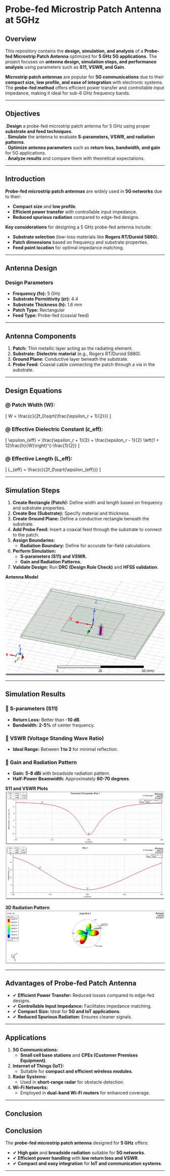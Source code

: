 #  Probe-fed Microstrip Patch Antenna at 5GHz  

##  Overview  
This repository contains the **design, simulation, and analysis** of a **Probe-fed Microstrip Patch Antenna** optimized for **5 GHz 5G applications**. The project focuses on **antenna design, simulation steps, and performance analysis** using parameters such as **S11, VSWR, and Gain**.  

**Microstrip patch antennas** are popular for **5G communications** due to their **compact size, low profile, and ease of integration** with electronic systems. The **probe-fed method** offers efficient power transfer and controllable input impedance, making it ideal for sub-6 GHz frequency bands.  

---

##  Objectives  
.**Design** a probe-fed microstrip patch antenna for 5 GHz using proper **substrate and feed techniques**.  
. **Simulate** the antenna to evaluate **S-parameters, VSWR, and radiation patterns**.  
. **Optimize antenna parameters** such as **return loss, bandwidth, and gain** for 5G applications.  
. **Analyze results** and compare them with theoretical expectations.  

---

##  Introduction  
**Probe-fed microstrip patch antennas** are widely used in **5G networks** due to their:  
- **Compact size** and **low profile**.  
- **Efficient power transfer** with controllable input impedance.  
- **Reduced spurious radiation** compared to edge-fed designs.  

**Key considerations** for designing a 5 GHz probe-fed antenna include:  
- **Substrate selection** (low-loss materials like **Rogers RT/Duroid 5880**).  
- **Patch dimensions** based on frequency and substrate properties.  
- **Feed point location** for optimal impedance matching.  

---

##  Antenna Design  

###  **Design Parameters**  
- **Frequency (fo):** 5 GHz  
- **Substrate Permittivity (𝜀r):** 4.4  
- **Substrate Thickness (h):** 1.6 mm  
- **Patch Type:** Rectangular  
- **Feed Type:** Probe-fed (coaxial feed)  

---

##  **Antenna Components**  
1. **Patch:** Thin metallic layer acting as the radiating element.  
2. **Substrate:** **Dielectric material** (e.g., Rogers RT/Duroid 5880).  
3. **Ground Plane:** Conductive layer beneath the substrate.  
4. **Probe Feed:** Coaxial cable connecting the patch through a via in the substrate.  

---

##  **Design Equations**  

### @ **Patch Width (W):**  
\[
W = \frac{c}{2f_0\sqrt{\frac{\epsilon_r + 1}{2}}}
\]  

### @ **Effective Dielectric Constant (𝜀_eff):**  
\[
\epsilon_{eff} = \frac{\epsilon_r + 1}{2} + \frac{\epsilon_r - 1}{2} \left(1 + 12\frac{h}{W}\right)^{-\frac{1}{2}}
\]  

### @ **Effective Length (L_eff):**  
\[
L_{eff} = \frac{c}{2f_0\sqrt{\epsilon_{eff}}}
\]  

---

##  **Simulation Steps**  

1. **Create Rectangle (Patch):** Define width and length based on frequency and substrate properties.  
2. **Create Box (Substrate):** Specify material and thickness.  
3. **Create Ground Plane:** Define a conductive rectangle beneath the substrate.  
4. **Add Probe Feed:** Insert a coaxial feed through the substrate to connect to the patch.  
5. **Assign Boundaries:**  
   - **Radiation Boundary:** Define for accurate far-field calculations.  
6. **Perform Simulation:**  
   - **S-parameters (S11) and VSWR.**  
   - **Gain and Radiation Patterns.**  
7. **Validate Design:** Run **DRC (Design Rule Check)** and **HFSS validation**.  

**Antenna Model**  
![Antenna Model](https://github.com/sandesh-ar/Design-of-Probe-fed-Microstrip-Patch-Antenna-at-5GHz/blob/main/antenna%20model.png?raw=true)  

---

##  **Simulation Results**  

### 🔹 **S-parameters (S11)**  
- **Return Loss:** Better than **-10 dB**.  
- **Bandwidth:** **2-5%** of center frequency.  

### 🔹 **VSWR (Voltage Standing Wave Ratio)**  
- **Ideal Range:** Between **1 to 2** for minimal reflection.  

### 🔹 **Gain and Radiation Pattern**  
- **Gain:** **5-8 dBi** with broadside radiation pattern.  
- **Half-Power Beamwidth:** Approximately **60-70 degrees**.  

 **S11 and VSWR Plots**  
![S11 and VSWR](https://github.com/sandesh-ar/Design-of-Probe-fed-Microstrip-Patch-Antenna-at-5GHz/blob/main/s11.png?raw=true)  
![S11 and VSWR](https://github.com/sandesh-ar/Design-of-Probe-fed-Microstrip-Patch-Antenna-at-5GHz/blob/main/vswr.png?raw=true)  


 **3D Radiation Pattern**  
![Radiation Pattern](https://github.com/sandesh-ar/Design-of-Probe-fed-Microstrip-Patch-Antenna-at-5GHz/blob/main/radiation%20pattern.png?raw=true)  

---

##  **Advantages of Probe-fed Patch Antenna**  
- ✔ **Efficient Power Transfer:** Reduced losses compared to edge-fed designs.  
- ✔ **Controllable Input Impedance:** Facilitates impedance matching.  
- ✔ **Compact Size:** Ideal for **5G and IoT applications**.  
- ✔ **Reduced Spurious Radiation:** Ensures cleaner signals.  

---

##  **Applications**  
1. **5G Communications:**  
   - **Small cell base stations** and **CPEs (Customer Premises Equipment)**.  
2. **Internet of Things (IoT):**  
   - Suitable for **compact and efficient wireless modules**.  
3. **Radar Systems:**  
   - Used in **short-range radar** for obstacle detection.  
4. **Wi-Fi Networks:**  
   - Employed in **dual-band Wi-Fi routers** for enhanced coverage.  

---

##  **Conclusion**  
##  **Conclusion**  
The **probe-fed microstrip patch antenna** designed for **5 GHz** offers:  
- ✔ **High gain** and **broadside radiation** suitable for **5G networks**.  
- ✔ **Efficient power handling** with **low return loss and VSWR**.  
- ✔ **Compact and easy integration** for **IoT and communication systems**.  

------